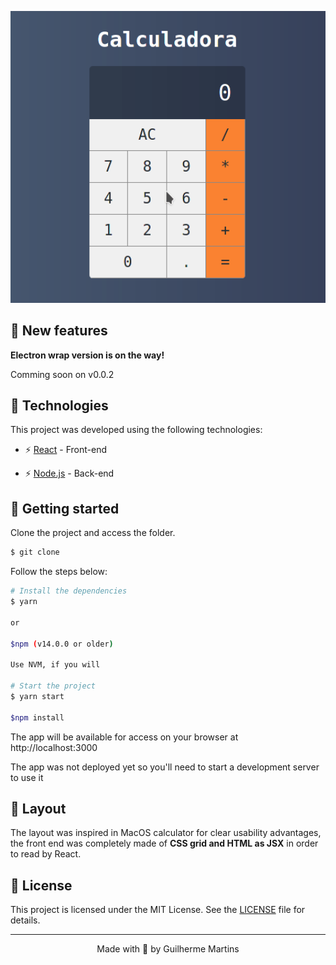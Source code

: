 <p align="center">
  <img alt="React_Calculator" src=".github/calculadora_react.gif" width="600px">
</p>



## 🎯 New features

**Electron wrap version is on the way!**

Comming soon on v0.0.2



## 🧪 Technologies

This project was developed using the following technologies:

- ⚡ [React](https://reactjs.org) - Front-end

- ⚡ [Node.js](https://nodejs.org/en/) - Back-end

  

## 🚀 Getting started

Clone the project and access the folder.

```bash
$ git clone 
```

Follow the steps below:
```bash
# Install the dependencies
$ yarn

or 

$npm (v14.0.0 or older) 

Use NVM, if you will

# Start the project
$ yarn start

$npm install
```
The app will be available for access on your browser at http://localhost:3000

The app was not deployed yet so you'll need to start a development server to use it

## 🔖 Layout

The layout was inspired in MacOS calculator for clear usability advantages, the front end was completely made of **CSS grid and HTML as JSX** in order to read by React.



## 📝 License

This project is licensed under the MIT License. See the [LICENSE](LICENSE.md) file for details.


---

<p align="center">Made with 💜 by Guilherme Martins</p>